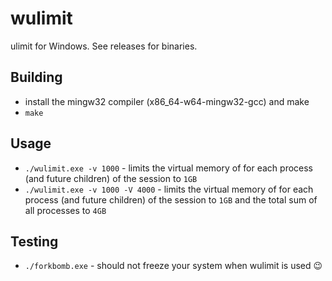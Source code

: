 # wulimit
ulimit for Windows.
See releases for binaries.

## Building
* install the mingw32 compiler (x86_64-w64-mingw32-gcc) and make
* `make`

## Usage
* `./wulimit.exe -v 1000` - limits the virtual memory of for each process (and future children) of the session to `1GB`
* `./wulimit.exe -v 1000 -V 4000` - limits the virtual memory of for each process (and future children) of the session to `1GB` and the total sum of all processes to `4GB`

## Testing
* `./forkbomb.exe` - should not freeze your system when wulimit is used :wink:
